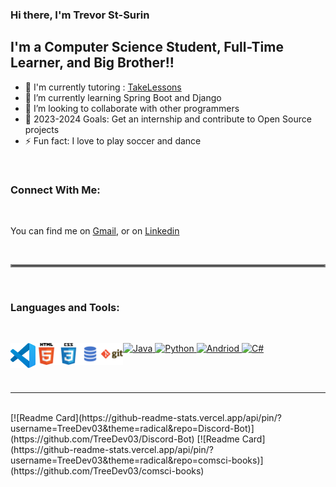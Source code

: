 ### Hi there, I'm Trevor St-Surin 


## I'm a Computer Science Student, Full-Time Learner, and Big Brother!!

- 🔭 I'm currently tutoring : <a href="https://takelessons.com/profile/trevor-s14" target="_blank">TakeLessons</a>
- 🌱 I’m currently learning Spring Boot and Django
- 👯 I’m looking to collaborate with other programmers
- 🥅 2023-2024 Goals: Get an internship and contribute to Open Source projects
- ⚡ Fun fact: I love to play soccer and dance 
<br>

### Connect With Me:
<br>

You can find me on <a href="mailto:trevorstsurin03@gmail.com">Gmail</a>, or on <a href="https://www.linkedin.com/in/trevor-st-surin-703691221/">Linkedin</a>



[1]: mailto:trevorstsurin03@gmail.com
[2]: https://www.linkedin.com/in/heinz-martin/
<br />

 <hr style="border:2px solid gray"> </hr>
 <br>

### Languages and Tools:
<br>

[<img align="left" alt="Visual Studio Code" width="40px" height="40px" src="https://raw.githubusercontent.com/github/explore/80688e429a7d4ef2fca1e82350fe8e3517d3494d/topics/visual-studio-code/visual-studio-code.png" />][vs]
[<img align="left" alt="HTML5" width="35px" height="35px"  src="https://raw.githubusercontent.com/github/explore/80688e429a7d4ef2fca1e82350fe8e3517d3494d/topics/html/html.png" />][html]
[<img align="left" alt="CSS3" width="35px" height="35px"  src="https://raw.githubusercontent.com/github/explore/80688e429a7d4ef2fca1e82350fe8e3517d3494d/topics/css/css.png" />][css]
[<img align="left" alt="SQL" width="35px" height="35px"  src="https://raw.githubusercontent.com/github/explore/80688e429a7d4ef2fca1e82350fe8e3517d3494d/topics/sql/sql.png" />][sql]
[<img align="left" alt="Git" width="35px" height="35px" src="https://raw.githubusercontent.com/github/explore/80688e429a7d4ef2fca1e82350fe8e3517d3494d/topics/git/git.png" />][git]
 <a href = "https://www.java.com/en/" target = "_self"> 
         <img src = "https://static.wikia.nocookie.net/logopedia/images/e/e7/Java_%28Old%29.svg/revision/latest?cb=20180314141851" alt = "Java" width="35px" height="35px"/> 
      </a>
 <a href = "https://www.python.org/" target = "_self"> 
         <img src = "https://upload.wikimedia.org/wikipedia/commons/thumb/c/c3/Python-logo-notext.svg/1200px-Python-logo-notext.svg.png"  alt = "Python" border = "0" width="35px" height="35px"/> 
      </a>
   <a href = "https://developer.android.com/" target = "_self"> 
         <img src = "https://yt3.ggpht.com/ytc/AKedOLSQacj0rCD-LjtaWdvzH50pCdvBGLhLq8UtI_Y2DA=s900-c-k-c0x00ffffff-no-rj" width="35px" height="35px" alt = "Andriod" border = "0" /> 
      </a>
     <a href = "https://docs.microsoft.com/en-us/dotnet/csharp/" target = "_self"> 
         <img src = "https://pluralsight.imgix.net/paths/path-icons/csharp-e7b8fcd4ce.png" width="35px" height="35px" alt = "C#" border = "0" /> 
      </a>
   
 





<br />
<br />

---



<br>
[![Readme Card](https://github-readme-stats.vercel.app/api/pin/?username=TreeDev03&theme=radical&repo=Discord-Bot)](https://github.com/TreeDev03/Discord-Bot)
[![Readme Card](https://github-readme-stats.vercel.app/api/pin/?username=TreeDev03&theme=radical&repo=comsci-books)](https://github.com/TreeDev03/comsci-books)



[git]: https://git-scm.com/
[vs]: https://code.visualstudio.com/
[html]: https://html.com/
[css]: https://developer.mozilla.org/en-US/docs/Web/CSS
[sql]: https://www.mysql.com/
